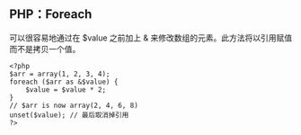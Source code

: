 PHP：Foreach
---
可以很容易地通过在 $value 之前加上 & 来修改数组的元素。此方法将以引用赋值而不是拷贝一个值。
    
	<?php
	$arr = array(1, 2, 3, 4);
	foreach ($arr as &$value) {
	    $value = $value * 2;
	}
	// $arr is now array(2, 4, 6, 8)
	unset($value); // 最后取消掉引用
	?>
